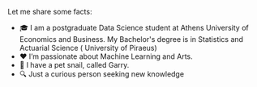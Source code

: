 Let me share some facts:
- 🎓 I am a postgraduate Data Science student at Athens University of Economics and Business. My Bachelor's degree is in Statistics and Actuarial Science ( University of Piraeus)
- ♥️ I’m passionate about Machine Learning and Arts.
- 🐌 I have a pet snail, called Garry.
- 🔍 Just a curious person seeking new knowledge 

<!---
justdepie/justdepie is a ✨ special ✨ repository because its `README.md` (this file) appears on your GitHub profile.
You can click the Preview link to take a look at your changes.
--->
